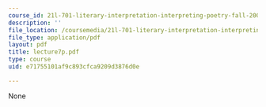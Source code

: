 ```yaml
---
course_id: 21l-701-literary-interpretation-interpreting-poetry-fall-2003
description: ''
file_location: /coursemedia/21l-701-literary-interpretation-interpreting-poetry-fall-2003/e71755101af9c893cfca9209d3876d0e_lecture7p.pdf
file_type: application/pdf
layout: pdf
title: lecture7p.pdf
type: course
uid: e71755101af9c893cfca9209d3876d0e

---
```

None